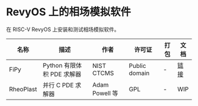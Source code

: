 # RevyOS 上的相场模拟软件

在 RISC-V RevyOS 上安装和测试相场模拟软件。

| 名称      | 描述                    | 作者             | 许可证       | 打包   | 文档 |
|-----------|-----------------------|------------------|--------------|--------|------|
| FiPy | Python 有限体积 PDE 求解器| NIST CTCMS         | Public domain | -        | [链接](./FiPy/README_zh.md)           |
| RheoPlast | 并行 C PDE 求解器         | Adam Powell 等 | GPL           | -      | WIP           |
